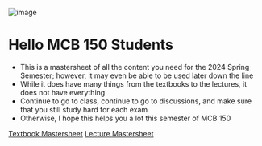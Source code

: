 ![image](https://github.com/MCBasterSheet/MCBasterSheet/assets/157453648/92c1b9d1-b52a-4b2d-9b78-9cf6e291c2ac)

# Hello MCB 150 Students
  - This is a mastersheet of all the content you need for the 2024 Spring Semester; however, it may even be able to be used later down the line
  - While it does have many things from the textbooks to the lectures, it does not have everything
  - Continue to go to class, continue to go to discussions, and make sure that you still study hard for each exam
  - Otherwise, I hope this helps you a lot this semester of MCB 150


[Textbook Mastersheet](https://github.com/MCBasterSheet/MCBasterSheet/blob/main/MCB150/pages/MCB150%20Textbook.md)
[Lecture Mastersheet](https://github.com/MCBasterSheet/MCBasterSheet/blob/main/MCB150/pages/Lecture%20Mastersheet.md)
